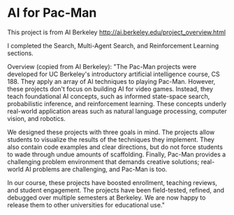 # AI for Pac-Man
This project is from AI Berkeley http://ai.berkeley.edu/project_overview.html


I completed the Search, Multi-Agent Search, and Reinforcement Learning sections.

Overview (copied from AI Berkeley):
"The Pac-Man projects were developed for UC Berkeley's introductory artificial intelligence course, CS 188. They apply an array of AI techniques to playing Pac-Man. However, these projects don't focus on building AI for video games. Instead, they teach foundational AI concepts, such as informed state-space search, probabilistic inference, and reinforcement learning. These concepts underly real-world application areas such as natural language processing, computer vision, and robotics.

We designed these projects with three goals in mind. The projects allow students to visualize the results of the techniques they implement. They also contain code examples and clear directions, but do not force students to wade through undue amounts of scaffolding. Finally, Pac-Man provides a challenging problem environment that demands creative solutions; real-world AI problems are challenging, and Pac-Man is too.

In our course, these projects have boosted enrollment, teaching reviews, and student engagement. The projects have been field-tested, refined, and debugged over multiple semesters at Berkeley. We are now happy to release them to other universities for educational use."
